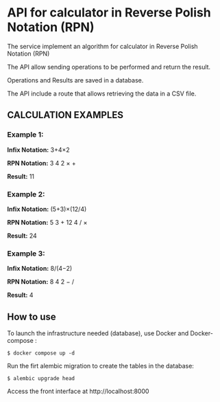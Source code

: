 
# API for calculator in Reverse Polish Notation (RPN)

The service implement an algorithm for calculator in Reverse Polish Notation (RPN)

The API allow sending operations to be performed and return the result.

Operations and Results are saved in a database.

The API include a route that allows retrieving the data in a CSV file.



## CALCULATION EXAMPLES


### Example 1:
**Infix Notation:** 3+4×2

**RPN Notation:** 3 4 2 × +

**Result:** 11

### Example 2:
**Infix Notation:** (5+3)×(12/4)

**RPN Notation:** 5 3 + 12 4 / ×

**Result:** 24

### Example 3:
**Infix Notation:** 8/(4−2)

**RPN Notation:** 8 4 2 − /

**Result:** 4


## How to use

To launch the infrastructure needed (database), use Docker and Docker-compose :

```
$ docker compose up -d
```

Run the firt alembic migration to create the tables in the database:

```
$ alembic upgrade head
```

Access the front interface at http://localhost:8000
